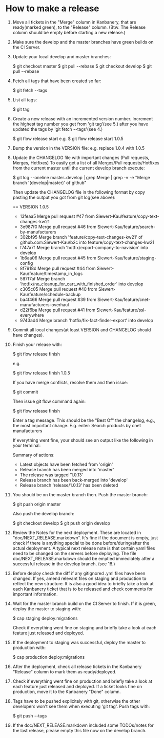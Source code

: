 # How to make a release

1. Move all tickets in the "Merge" column in Kanbanery, that are ready(marked green), to
   the "Release" column. (Btw: The Release column should be empty before starting a new
   release.)

2. Make sure the develop and the master branches have green builds on the CI Server.

3. Update your local develop and master branches:

   $ git checkout master
   $ git pull --rebase
   $ git checkout develop
   $ git pull --rebase


4. Fetch all tags that have been created so far:

   $ git fetch --tags


5. List all tags:

   $ git tag


6. Create a new release with an incremented version number. Increment the highest tag
   number you get from 'git tag'(see 5.) after you have updated the tags by 
   'git fetch --tags'(see 4.)

   $ git flow release start <new-version-nummer>
   e.g.
   $ git flow release start 1.0.5


7. Bump the version in the VERSION file: 
   e.g. replace 1.0.4 with 1.0.5

8. Update the CHANGELOG file with important changes (Pull requests, Merges, Hotfixes) To
   easily get a list of all Merges/Pull requests/Hotfixes from the current master until
   the current develop branch execute:

   $ git log --oneline master..develop | grep Merge | grep -v -e "Merge branch '\(develop\|master\)' of github"

   Then update the CHANGELOG file in the following format by copy pasting the output you
   got from git log(see above):

   == VERSION 1.0.5
   * 13feaa5 Merge pull request #47 from Siewert-Kau/feature/copy-text-changes-kw21
   * 3e987f0 Merge pull request #46 from Siewert-Kau/feature/search-by-manufacturers
   * 302bf95 Merge branch 'feature/copy-text-changes-kw21' of github.com:Siewert-Kau/b2c into feature/copy-text-changes-kw21
   * f747a71 Merge branch 'hotfix/export-company-to-navision' into develop
   * 1b6aa06 Merge pull request #45 from Siewert-Kau/feature/staging-config
   * 8f7918d Merge pull request #44 from Siewert-Kau/feature/timestamp_in_logs
   * 587f7af Merge branch 'hotfix/no_cleanup_for_cart_with_finished_order' into develop
   * c305c05 Merge pull request #40 from Siewert-Kau/feature/schedule-backup
   * ba4f466 Merge pull request #39 from Siewert-Kau/feature/cnet-manufacturers-overhaul
   * d22f6ba Merge pull request #41 from Siewert-Kau/feature/ssl-everywhere
   * 9743ad4 Merge branch 'hotfix/fix-fact-finder-export' into develop


9. Commit all local changes(at least VERSION and CHANGELOG should have changes).

10. Finish your release with:

    $ git flow release finish <new-version-number>

    e.g.

    $ git flow release finish 1.0.5

    If you have merge conflicts, resolve them and then issue:

    $ git commit

    Then issue git flow command again:

    $ git flow release finish <new-version-number>

    Enter a tag message. This should be the "Best Of" the changelog, e.g., the most
    important change.  E.g. enter: Search products by cnet manufacturers

    If everything went fine, your should see an output like the following in your terminal:

    Summary of actions:
    - Latest objects have been fetched from 'origin'
    - Release branch has been merged into 'master'
    - The release was tagged '1.0.13'
    - Release branch has been back-merged into 'develop'
    - Release branch 'release/1.0.13' has been deleted


11. You should be on the master branch then. Push the master branch:

    $ git push origin master

    Also push the develop branch:

    $ git checkout develop
    $ git push origin develop


12. Review the Notes for the next deployment. These are located in
    "doc/NEXT_RELEASE.markdown". It's fine if the document is empty, just check if there
    is anything special to be done before/during/after the actual deployment. A typical next
    release note is that certain yaml files need to be changed on the servers before
    deploying. The file doc/NEXT_RELEASE.markdown should be emptied immediately after
    a successful release in the develop branch. (see 18.)

13. Before deploy check the diff if any gitignored .yml files have been changed. If yes,
    amend relevant files on staging and production to reflect the new structure. 
    It is also a good idea to briefly take a look at each Kanbanery ticket that is to be 
    released and check comments for important information.

14. Wait for the master branch build on the CI Server to finish. If it is green, deploy
    the master to staging with:

    $ cap staging deploy:migrations

    Check if everything went fine on staging and briefly take a look at each feature just
    released and deployed.

15. If the deployment to staging was successful, deploy the master to production with:

    $ cap production deploy:migrations

16. After the deployment, check all release tickets in the Kanbanery "Release" column to
    mark them as ready/deployed.

17. Check if everything went fine on production and briefly take a look at each feature
    just released and deployed. If a ticket looks fine on production, move it to the 
    Kanbanery "Done" column.

17. Tags have to be pushed explicitely with git, otherwise the other developers won't see
    them when executing 'git tag'. Push tags with:

    $ git push --tags 

18. If the doc/NEXT_RELEASE.markdown included some TODOs/notes for the last release,
    please empty this file now on the develop branch.
